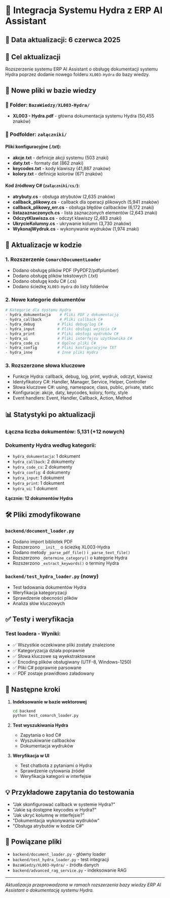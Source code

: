 # 🔧 Integracja Systemu Hydra z ERP AI Assistant

## 📅 Data aktualizacji: 6 czerwca 2025

## 🎯 Cel aktualizacji
Rozszerzenie systemu ERP AI Assistant o obsługę dokumentacji systemu Hydra poprzez dodanie nowego folderu `XL003-Hydra` do bazy wiedzy.

## 📁 Nowe pliki w bazie wiedzy

### 📂 Folder: `BazaWiedzy/XL003-Hydra/`
- **XL003 - Hydra.pdf** - główna dokumentacja systemu Hydra (50,455 znaków)

### 📂 Podfolder: `załączniki/`
#### Pliki konfiguracyjne (.txt):
- **akcje.txt** - definicje akcji systemu (503 znaki)
- **daty.txt** - formaty dat (862 znaki) 
- **keycodes.txt** - kody klawiszy (41,887 znaków)
- **kolory.txt** - definicje kolorów (671 znaków)

#### Kod źródłowy C# (`załączniki/cs/`):
- **atrybuty.cs** - obsługa atrybutów (2,635 znaków)
- **callback_plikowy.cs** - callback dla operacji plikowych (5,941 znaków)
- **callback_plikowy_err.cs** - obsługa błędów callbacków (6,172 znaki)
- **listazaznaczonych.cs** - lista zaznaczonych elementów (2,643 znaki)
- **OdczytKlawisza.cs** - odczyt klawiszy (2,483 znaki)
- **UkrycieKolumny.cs** - ukrywanie kolumn (3,730 znaków)
- **WykonajWydruk.cs** - wykonywanie wydruków (1,974 znaki)

## 🔄 Aktualizacje w kodzie

### 1. Rozszerzenie `ComarchDocumentLoader`
- Dodano obsługę plików PDF (PyPDF2/pdfplumber)
- Dodano obsługę plików tekstowych (.txt)
- Dodano obsługę kodu C# (.cs)
- Dodano ścieżkę `XL003-Hydra` do listy folderów

### 2. Nowe kategorie dokumentów
```python
# Kategorie dla systemu Hydra
- hydra_dokumentacja    # Pliki PDF z dokumentacją
- hydra_callback        # Pliki callback C#
- hydra_debug          # Pliki debug/log C#
- hydra_input          # Pliki obsługi wejścia C#
- hydra_print          # Pliki obsługi wydruków C#
- hydra_ui             # Pliki interfejsu użytkownika C#
- hydra_code_cs        # Ogólne pliki C#
- hydra_config         # Pliki konfiguracyjne TXT
- hydra_inne           # Inne pliki Hydra
```

### 3. Rozszerzone słowa kluczowe
- Funkcje Hydra: callback, debug, log, print, wydruk, odczyt, klawisz
- Identyfikatory C#: Handler, Manager, Service, Helper, Controller
- Słowa kluczowe C#: using, namespace, class, public, private, static
- Konfiguracje: akcje, daty, keycodes, kolory, fonty, style
- Event handlers: Event, Handler, Callback, Action, Method

## 📊 Statystyki po aktualizacji

### Łączna liczba dokumentów: **5,131** (+12 nowych)

### Dokumenty Hydra według kategorii:
- `hydra_dokumentacja`: 1 dokument
- `hydra_callback`: 2 dokumenty  
- `hydra_code_cs`: 2 dokumenty
- `hydra_config`: 4 dokumenty
- `hydra_input`: 1 dokument
- `hydra_print`: 1 dokument
- `hydra_ui`: 1 dokument

**Łącznie: 12 dokumentów Hydra**

## 🛠️ Pliki zmodyfikowane

### `backend/document_loader.py`
- Dodano import bibliotek PDF
- Rozszerzono `__init__` o ścieżkę XL003-Hydra
- Dodano metody `_parse_pdf_file()` i `_parse_text_file()`
- Rozszerzono `_determine_category()` o kategorie Hydra
- Rozszerzono `_extract_keywords()` o terminy Hydra

### `backend/test_hydra_loader.py` (nowy)
- Test ładowania dokumentów Hydra
- Weryfikacja kategoryzacji
- Sprawdzenie obecności plików
- Analiza słów kluczowych

## ✅ Testy i weryfikacja

### Test loadera - Wyniki:
- ✅ Wszystkie oczekiwane pliki zostały znalezione
- ✅ Kategoryzacja działa poprawnie
- ✅ Słowa kluczowe są wyekstraktowane
- ✅ Encoding plików obsługiwany (UTF-8, Windows-1250)
- ✅ Pliki C# poprawnie parsowane
- ✅ PDF zostaje prawidłowo załadowany

## 🚀 Następne kroki

1. **Indeksowanie w bazie wektorowej**
   ```bash
   cd backend
   python test_comarch_loader.py
   ```

2. **Test wyszukiwania Hydra**
   - Zapytania o kod C#
   - Wyszukiwanie callbacków
   - Dokumentacja wydruków

3. **Weryfikacja w UI**
   - Test chatbota z pytaniami o Hydra
   - Sprawdzenie cytowania źródeł
   - Weryfikacja kategorii w interfejsie

## 💡 Przykładowe zapytania do testowania

- "Jak skonfigurować callback w systemie Hydra?"
- "Jakie są dostępne keycodes w Hydra?"
- "Jak ukryć kolumnę w interfejsie?"
- "Dokumentacja wykonywania wydruków"
- "Obsługa atrybutów w kodzie C#"

## 🔗 Powiązane pliki
- `backend/document_loader.py` - główny loader
- `backend/test_hydra_loader.py` - test integracji
- `BazaWiedzy/XL003-Hydra/` - źródła danych
- `backend/advanced_rag_service.py` - indeksowanie RAG

---
*Aktualizacja przeprowadzona w ramach rozszerzenia bazy wiedzy ERP AI Assistant o dokumentację systemu Hydra.*

